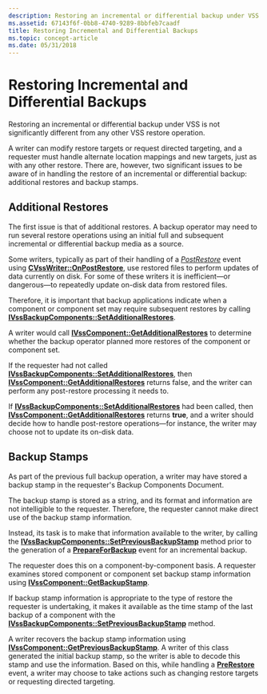 ```yaml
---
description: Restoring an incremental or differential backup under VSS is not significantly different from any other VSS restore operation.
ms.assetid: 67143f6f-0bb8-4740-9289-8bbfeb7caadf
title: Restoring Incremental and Differential Backups
ms.topic: concept-article
ms.date: 05/31/2018
---
```


# Restoring Incremental and Differential Backups

Restoring an incremental or differential backup under VSS is not significantly different from any other VSS restore operation.

A writer can modify restore targets or request directed targeting, and a requester must handle alternate location mappings and new targets, just as with any other restore. There are, however, two significant issues to be aware of in handling the restore of an incremental or differential backup: additional restores and backup stamps.

## Additional Restores

The first issue is that of additional restores. A backup operator may need to run several restore operations using an initial full and subsequent incremental or differential backup media as a source.

Some writers, typically as part of their handling of a [*PostRestore*](vssgloss-p.md) event using [**CVssWriter::OnPostRestore**](/windows/desktop/api/VsWriter/nf-vswriter-cvsswriter-onpostrestore), use restored files to perform updates of data currently on disk. For some of these writers it is inefficient—or dangerous—to repeatedly update on-disk data from restored files.

Therefore, it is important that backup applications indicate when a component or component set may require subsequent restores by calling [**IVssBackupComponents::SetAdditionalRestores**](/windows/desktop/api/VsBackup/nf-vsbackup-ivssbackupcomponents-setadditionalrestores).

A writer would call [**IVssComponent::GetAdditionalRestores**](/windows/desktop/api/VsWriter/nf-vswriter-ivsscomponent-getadditionalrestores) to determine whether the backup operator planned more restores of the component or component set.

If the requester had not called [**IVssBackupComponents::SetAdditionalRestores**](/windows/desktop/api/VsBackup/nf-vsbackup-ivssbackupcomponents-setadditionalrestores), then [**IVssComponent::GetAdditionalRestores**](/windows/desktop/api/VsWriter/nf-vswriter-ivsscomponent-getadditionalrestores) returns false, and the writer can perform any post-restore processing it needs to.

If [**IVssBackupComponents::SetAdditionalRestores**](/windows/desktop/api/VsBackup/nf-vsbackup-ivssbackupcomponents-setadditionalrestores) had been called, then [**IVssComponent::GetAdditionalRestores**](/windows/desktop/api/VsWriter/nf-vswriter-ivsscomponent-getadditionalrestores) returns **true**, and a writer should decide how to handle post-restore operations—for instance, the writer may choose not to update its on-disk data.

## Backup Stamps

As part of the previous full backup operation, a writer may have stored a backup stamp in the requester's Backup Components Document.

The backup stamp is stored as a string, and its format and information are not intelligible to the requester. Therefore, the requester cannot make direct use of the backup stamp information.

Instead, its task is to make that information available to the writer, by calling the [**IVssBackupComponents::SetPreviousBackupStamp**](/windows/desktop/api/VsBackup/nf-vsbackup-ivssbackupcomponents-setpreviousbackupstamp) method prior to the generation of a [**PrepareForBackup**](/windows/desktop/api/VsBackup/nf-vsbackup-ivssbackupcomponents-prepareforbackup) event for an incremental backup.

The requester does this on a component-by-component basis. A requester examines stored component or component set backup stamp information using [**IVssComponent::GetBackupStamp**](/windows/desktop/api/VsWriter/nf-vswriter-ivsscomponent-getbackupstamp).

If backup stamp information is appropriate to the type of restore the requester is undertaking, it makes it available as the time stamp of the last backup of a component with the [**IVssBackupComponents::SetPreviousBackupStamp**](/windows/desktop/api/VsBackup/nf-vsbackup-ivssbackupcomponents-setpreviousbackupstamp) method.

A writer recovers the backup stamp information using [**IVssComponent::GetPreviousBackupStamp**](/windows/desktop/api/VsWriter/nf-vswriter-ivsscomponent-getpreviousbackupstamp). A writer of this class generated the initial backup stamp, so the writer is able to decode this stamp and use the information. Based on this, while handling a [**PreRestore**](/windows/desktop/api/VsBackup/nf-vsbackup-ivssbackupcomponents-prerestore) event, a writer may choose to take actions such as changing restore targets or requesting directed targeting.

 

 



